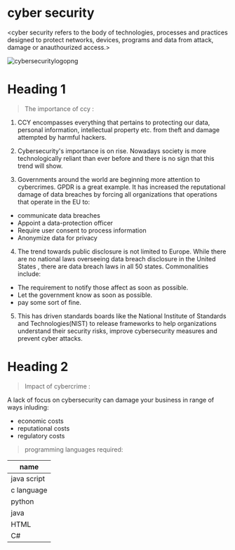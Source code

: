 # cyber security

<cyber security refers to the body of technologies, processes and practices designed to protect networks, devices, programs and data from attack, damage or anauthourized access.>

<!-- images -->

![cybersecuritylogopng](https://images.app.goo.gl/psDwUp49yYA4WcWYA)



# Heading 1
 
 > The importance of ccy :

1. CCY encompasses everything that pertains to protecting our data, personal information, intellectual property etc. from theft and damage attempted by harmful hackers.

2. Cybersecurity's importance is on rise. Nowadays society is more technologically reliant than ever before and there is no sign that this trend will show.

3. Governments around the world are beginning more attention to cybercrimes. GPDR is a great example. It has increased the reputational damage of data breaches by forcing all organizations that operations that operate in the EU to:

* communicate data breaches
* Appoint a data-protection officer
* Require user consent to process information
* Anonymize data for privacy

4. The trend towards public disclosure is not limited to Europe. While there are no national laws overseeing data breach disclosure in the United States , there are data breach laws in all 50 states. Commonalities include:

* The requirement to notify those affect as soon as possible.
* Let the government know as soon as possible.
* pay some sort of fine.

5. This has driven standards boards like the National Institute of Standards and Technologies(NIST) to release frameworks to help organizations understand their security risks, improve cybersecurity measures and prevent cyber attacks.

# Heading 2

> Impact of cybercrime :

A lack of focus on cybersecurity can damage your business in range of ways inluding:

* economic costs
* reputational costs
* regulatory costs

>programming languages required:

<!--tables-->

| name       |
-------------|
| java script|
|c language  |
| python     |
| java       |
| HTML       |
| C#         |  

